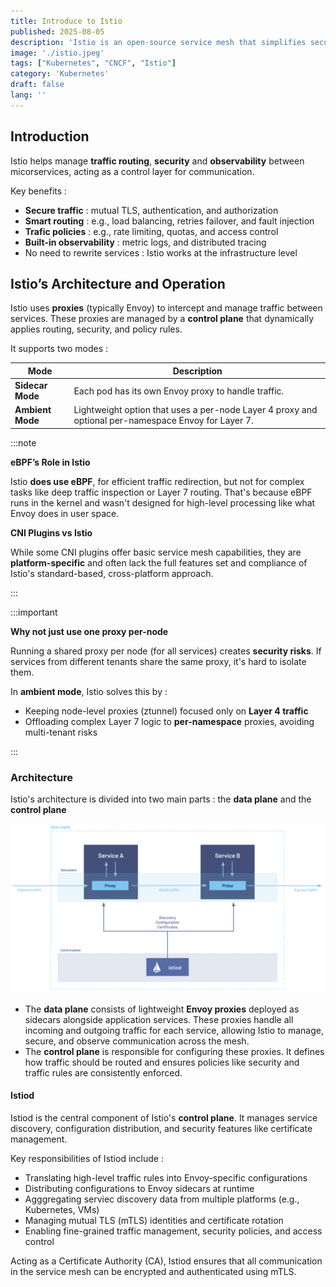 ```yaml
---
title: Introduce to Istio
published: 2025-08-05
description: 'Istio is an open-source service mesh that simplifies secure, reliable and observable communication between microservices without requiring changes to your application code.'
image: './istio.jpeg'
tags: ["Kubernetes", "CNCF", "Istio"]
category: 'Kubernetes'
draft: false 
lang: ''
---
```


## Introduction

Istio helps manage **traffic routing**, **security** and **observability** between micorservices, acting as a control layer for communication.

Key benefits :
- **Secure traffic** : mutual TLS, authentication, and authorization
- **Smart routing** : e.g., load balancing, retries failover, and fault injection
- **Trafic policies** : e.g., rate limiting, quotas, and access control
- **Built-in observability** : metric logs, and distributed tracing
- No need to rewrite services : Istio works at the infrastructure level

## Istio’s Architecture and Operation

Istio uses **proxies** (typically Envoy) to intercept and manage traffic between services. These proxies are managed by a **control plane** that dynamically applies routing, security, and policy rules.

It supports two modes :

| Mode             | Description                                                                                         |
| ---------------- | --------------------------------------------------------------------------------------------------- |
| **Sidecar Mode** | Each pod has its own Envoy proxy to handle traffic.                                                 |
| **Ambient Mode** | Lightweight option that uses a per-node Layer 4 proxy and optional per-namespace Envoy for Layer 7. |


:::note

**eBPF’s Role in Istio**

Istio **does use eBPF**, for efficient traffic redirection, but not for complex tasks like deep traffic inspection or Layer 7 routing. That's because eBPF runs in the kernel and wasn't designed for high-level processing like what Envoy does in user space.

**CNI Plugins vs Istio**

While some CNI plugins offer basic service mesh capabilities, they are **platform-specific** and often lack the full features set and compliance of Istio's standard-based, cross-platform approach.

:::

:::important

**Why not just use one proxy per-node**

Running a shared proxy per node (for all services) creates **security risks**. If services from different tenants share the same proxy, it's hard to isolate them.

In **ambient mode**, Istio solves this by :
- Keeping node-level proxies (ztunnel) focused only on **Layer 4 traffic**
- Offloading complex Layer 7 logic to **per-namespace** proxies, avoiding multi-tenant risks

:::

### Architecture

Istio's architecture is divided into two main parts : the **data plane** and the **control plane**

![architecture](./architecture.png)

- The **data plane** consists of lightweight **Envoy proxies** deployed as sidecars alongside application services. These proxies handle all incoming and outgoing traffic for each service, allowing Istio to manage, secure, and observe communication across the mesh.
- The **control plane** is responsible for configuring these proxies. It defines how traffic should be routed and ensures policies like security and traffic rules are consistently enforced.

#### Istiod 

Istiod is the central component of Istio's **control plane**. It manages service discovery, configuration distribution, and security features like certificate management.

Key responsibilities of Istiod include :
- Translating high-level traffic rules into Envoy-specific configurations
- Distributing configurations to Envoy sidecars at runtime
- Agggregating serviec discovery data from multiple platforms (e.g., Kubernetes, VMs)
- Managing mutual TLS (mTLS) identities and certificate rotation
- Enabling fine-grained traffic management, security policies, and access control

Acting as a Certificate Authority (CA), Istiod ensures that all communication in the service mesh can be encrypted and authenticated using mTLS.
